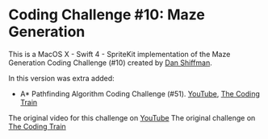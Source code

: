 # Coding Challenge #10: Maze Generation

This is a MacOS X - Swift 4 - SpriteKit implementation of the Maze Generation Coding Challenge (#10) created by [Dan Shiffman](http://shiffman.net/).

In this version was extra added:

- A* Pathfinding Algorithm Coding Challenge (#51). [YouTube](https://www.youtube.com/watch?v=aKYlikFAV4k), [The Coding Train](http://thecodingtrain.com/CodingChallenges/51.1-astar.html)


The original video for this challenge on [YouTube](https://www.youtube.com/watch?v=HyK_Q5rrcr4)
The original challenge on [The Coding Train](http://thecodingtrain.com/CodingChallenges/10.1-maze-dfs-p5.html)
